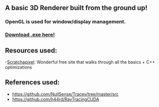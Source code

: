## A basic 3D Renderer built from the ground up!

### **OpenGL** is used for window/display management.

### [Download .exe here!](visual_studio/x64/Debug/Project01.exe)

## Resources used:
-[Scratchapixel](https://www.scratchapixel.com/index.php): Wonderful free site that walks through all the basics + C++ optimizations

## References used:
- https://github.com/NullSense/Tracey/tree/master/src
- https://github.com/h44rd/RayTracingCUDA